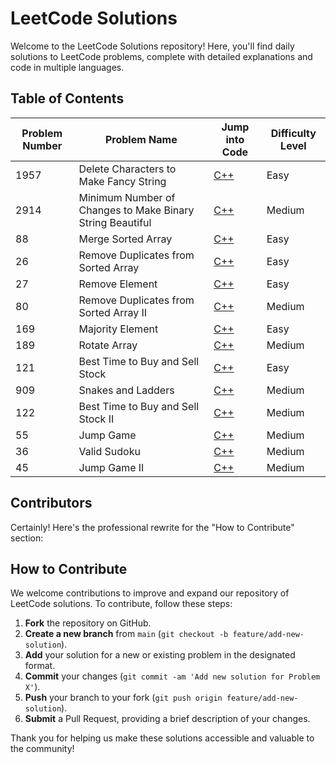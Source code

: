 # LeetCode Solutions

Welcome to the LeetCode Solutions repository! Here, you'll find daily solutions to LeetCode problems, complete with detailed explanations and code in multiple languages.

## Table of Contents

| Problem Number | Problem Name                                           | Jump into Code                                                   | Difficulty Level |
|----------------|--------------------------------------------------------|------------------------------------------------------------------|------------------|
| 1957           | Delete Characters to Make Fancy String                 | [C++](https://leetcode.com/submissions/detail/1439698548/)      | Easy             | 
| 2914           | Minimum Number of Changes to Make Binary String Beautiful | [C++](https://github.com/suma-iya/leetcode/blob/main/2914.%20Minimum%20Number%20of%20Changes%20to%20Make%20Binary%20String%20Beautiful.cpp) | Medium           |
| 88             | Merge Sorted Array                                     | [C++](https://github.com/suma-iya/leetcode/blob/main/88.%20Merge%20Sorted%20Array) | Easy             |
| 26             | Remove Duplicates from Sorted Array                    | [C++](https://github.com/suma-iya/leetcode/blob/main/Code%20Testcase%20Test%20Result%20Test%20Result%2026.%20Remove%20Duplicates%20from%20Sorted%20Array) | Easy             |
| 27             | Remove Element                                         | [C++](https://github.com/suma-iya/leetcode/blob/main/Remove%20Element) | Easy             |
| 80             | Remove Duplicates from Sorted Array II                 | [C++](https://github.com/suma-iya/leetcode/blob/main/80.%20Remove%20Duplicates%20from%20Sorted%20Array%20II) | Medium           |
| 169             | Majority Element| [C++](https://github.com/suma-iya/leetcode/blob/main/Remove%20Element) | Easy             |
| 189             |Rotate Array| [C++](https://github.com/suma-iya/leetcode/blob/main/189.%20Rotate%20Array) | Medium             |
| 121             |Best Time to Buy and Sell Stock| [C++](https://github.com/suma-iya/leetcode/blob/main/121.%20Best%20Time%20to%20Buy%20and%20Sell%20Stock) | Easy             |
| 909             |Snakes and Ladders| [C++](https://github.com/suma-iya/leetcode/blob/main/909.%20Snakes%20and%20Ladders) | Medium             |
| 122            |Best Time to Buy and Sell Stock II| [C++](https://github.com/suma-iya/leetcode/blob/main/122.%20Best%20Time%20to%20Buy%20and%20Sell%20Stock%20II) | Medium             |
| 55            |Jump Game| [C++](https://github.com/suma-iya/leetcode/blob/main/55.%20Jump%20Game) | Medium             |
| 36         |Valid Sudoku| [C++](https://github.com/suma-iya/leetcode/blob/main/36.%20Valid%20Sudoku) | Medium             |
| 45         |Jump Game II| [C++](https://github.com/suma-iya/leetcode/blob/main/45.%20Jump%20Game%20II) | Medium             |






## Contributors

<!-- - John Doe [@johndoe](https://github.com/johndoe)
- Jane Smith [@janesmith](https://github.com/janesmith) -->

Certainly! Here's the professional rewrite for the "How to Contribute" section:

## How to Contribute

We welcome contributions to improve and expand our repository of LeetCode solutions. To contribute, follow these steps:

1. **Fork** the repository on GitHub.
2. **Create a new branch** from `main` (`git checkout -b feature/add-new-solution`).
3. **Add** your solution for a new or existing problem in the designated format.
4. **Commit** your changes (`git commit -am 'Add new solution for Problem X'`).
5. **Push** your branch to your fork (`git push origin feature/add-new-solution`).
6. **Submit** a Pull Request, providing a brief description of your changes.

Thank you for helping us make these solutions accessible and valuable to the community!
